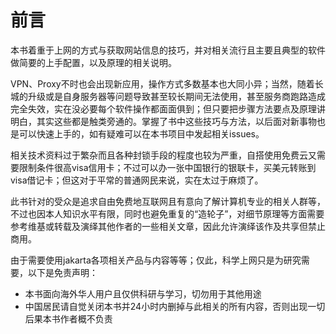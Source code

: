 # 前言

本书着重于上网的方式与获取网站信息的技巧，并对相关流行且主要且典型的软件做简要的上手配置，以及原理的相关说明。

VPN、Proxy不时也会出现新应用，操作方式多数基本也大同小异；当然，随着长城的升级或是自身服务器等问题导致甚至较长期间无法使用，甚至服务商跑路造成完全失效，实在没必要每个软件操作都面面俱到；但只要把步骤方法要点及原理讲明白，其实这些都是触类旁通的。掌握了书中这些技巧与方法，以后面对新事物也是可以快速上手的，如有疑难可以在本书项目中发起相关issues。

相关技术资料过于繁杂而且各种封锁手段的程度也较为严重，自搭使用免费云又需要限制条件很高visa信用卡；不过可以办一张中国银行的银联卡，买美元转账到visa借记卡；但这对于平常的普通网民来说，实在太过于麻烦了。

此书针对的受众是追求自由免费地互联网且有意向了解计算机专业的相关人群等，不过也因本人知识水平有限，同时也避免重复的“造轮子”，对细节原理等方面需要参考维基或转载及演绎其他作者的一些相关文章，因此允许演绎该作及共享但禁止商用。

由于需要使用jakarta各项相关产品与内容等等；仅此，科学上网只是为研究需要，以下是免责声明：

* 本书面向海外华人用户且仅供科研与学习，切勿用于其他用途
* 中国居民请自觉关闭本书并24小时内删掉与此相关的所有内容，否则出现一切后果本书作者概不负责
